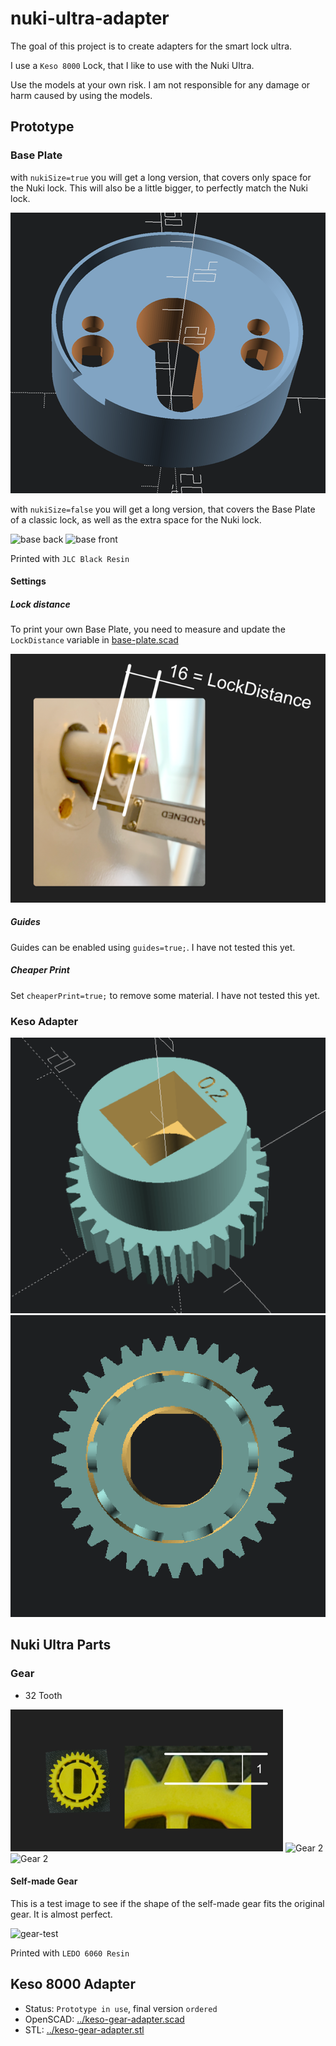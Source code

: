 # nuki-ultra-adapter

The goal of this project is to create adapters for the smart lock ultra.

I use a `Keso 8000` Lock, that I like to use with the Nuki Ultra.

Use the models at your own risk. I am not responsible for any damage or harm caused by using the models.

## Prototype

### Base Plate

with `nukiSize=true` you will get a long version, that covers only space for the Nuki lock.
This will also be a little bigger, to perfectly match the Nuki lock.

![base-plate-small-variant](./img/base-plate-nuki-size.png)

with `nukiSize=false` you will get a long version, that covers the Base Plate of a classic lock, as well as the 
extra space for the Nuki lock.  

![base back](./img/base-back.png)
![base front](./img/base-front.png)

Printed with `JLC Black Resin`

#### Settings

##### Lock distance

To print your own Base Plate, you need to measure and update the `LockDistance` variable in [base-plate.scad](../base-plate.scad)

![LockDistance](./img/lock-distance.png)

##### Guides

Guides can be enabled using `guides=true;`. I have not tested this yet.

##### Cheaper Print

Set `cheaperPrint=true;` to remove some material. I have not tested this yet.

### Keso Adapter
![Keso Adapter 1](./img/keso-gear-adapter.png)
![Keso Adapter 1](./img/keso-gear-adapter-2.png)

## Nuki Ultra Parts

### Gear

- 32 Tooth

![Gear 1](./img/nuki-gear-1.png)
![Gear 2](./img/nuki-gear-2.png)
![Gear 2](./img/nuki-gear-3.png)


#### Self-made Gear

This is a test image to see if the shape of the self-made gear fits the original gear.
It is almost perfect.

![gear-test](./img/gear-test.png)

Printed with `LEDO 6060 Resin`

## Keso 8000 Adapter

- Status: `Prototype in use`, final version `ordered`
- OpenSCAD: [../keso-gear-adapter.scad](keso-gear-adapter.scad)
- STL: [../keso-gear-adapter.stl](keso-gear-adapter.stl)
